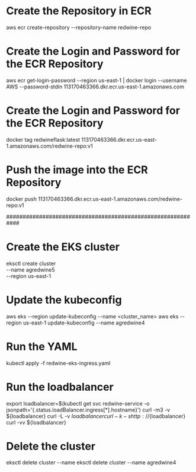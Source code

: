 # Create the Repository in ECR
aws ecr create-repository --repository-name redwine-repo 

# Create the Login and Password for the ECR Repository
aws ecr get-login-password --region us-east-1 | docker login --username AWS --password-stdin 113170463366.dkr.ecr.us-east-1.amazonaws.com

# Create the Login and Password for the ECR Repository
docker tag redwineflask:latest 113170463366.dkr.ecr.us-east-1.amazonaws.com/redwine-repo:v1

# Push the image into the  ECR Repository
docker push 113170463366.dkr.ecr.us-east-1.amazonaws.com/redwine-repo:v1

############################################################

# Create the EKS cluster
eksctl create cluster \
--name agredwine5 \
--region us-east-1 

# Update the kubeconfig
aws eks --region <region-code> update-kubeconfig --name <cluster_name>
aws eks --region us-east-1 update-kubeconfig --name agredwine4

# Run the YAML
kubectl apply -f redwine-eks-ingress.yaml

# Run the loadbalancer
export loadbalancer=$(kubectl get svc redwine-service -o jsonpath='{.status.loadBalancer.ingress[*].hostname}')
curl -m3 -v ${loadbalancer}
curl -L -v ${loadbalancer}
curl -k -s http://${loadbalancer} 
curl -vv ${loadbalancer}

# Delete the cluster
eksctl delete cluster --name <prod>
eksctl delete cluster --name agredwine4
